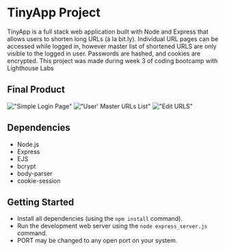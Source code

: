 # TinyApp Project

TinyApp is a full stack web application built with Node and Express that allows users to shorten long URLs (à la bit.ly).
Individual URL pages can be accessed while logged in, however master list of shortened URLS are only visible to the logged in user.
Passwords are hashed, and cookies are encrypted.
This project was made during week 3 of coding bootcamp with Lighthouse Labs

## Final Product

!["Simple Login Page"](https://github.com/SilkyCin/tinyapp/blob/master/docs/Registration%20Page.png?raw=true)
!["User' Master URLs List"](https://github.com/SilkyCin/tinyapp/blob/master/docs/My%20URLs%20Page.png?raw=true)
!["Edit URLS"](https://github.com/SilkyCin/tinyapp/blob/master/docs/Short%20URLs%20Page.png?raw=true)

## Dependencies

- Node.js
- Express
- EJS
- bcrypt
- body-parser
- cookie-session

## Getting Started

- Install all dependencies (using the `npm install` command).
- Run the development web server using the `node express_server.js` command.
- PORT may be changed to any open port on your system.